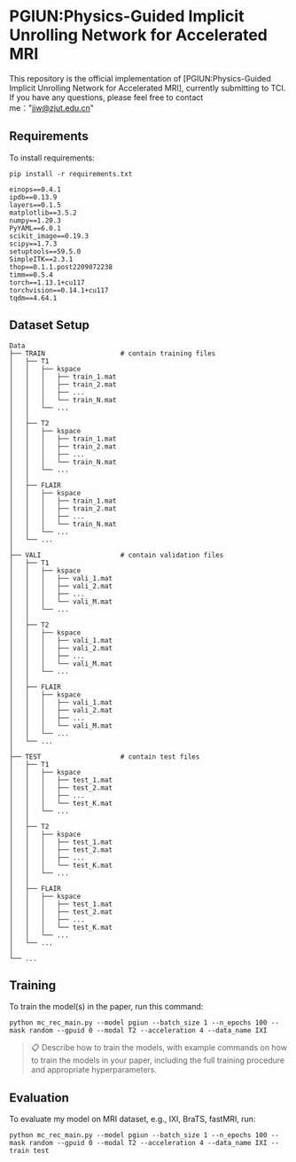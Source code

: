 
# PGIUN:Physics-Guided Implicit Unrolling Network for Accelerated MRI

This repository is the official implementation of [PGIUN:Physics-Guided Implicit Unrolling Network for Accelerated MRI], currently submitting to TCI. If you have any questions, please feel free to contact me："jjw@zjut.edu.cn" 

## Requirements

To install requirements:

```setup
pip install -r requirements.txt
```
```
einops==0.4.1
ipdb==0.13.9
layers==0.1.5
matplotlib==3.5.2
numpy==1.20.3
PyYAML==6.0.1
scikit_image==0.19.3
scipy==1.7.3
setuptools==59.5.0
SimpleITK==2.3.1
thop==0.1.1.post2209072238
timm==0.5.4
torch==1.13.1+cu117
torchvision==0.14.1+cu117
tqdm==4.64.1
```

## Dataset Setup
```
Data
├── TRAIN                   # contain training files
│   ├── T1
│   │   ├── kspace
│   │   │   ├── train_1.mat         
│   │   │   ├── train_2.mat 
│   │   │   ├── ...         
│   │   │   └── train_N.mat 
│   │   └── ...
│   │   
│   ├── T2
│   │   ├── kspace
│   │   │   ├── train_1.mat          
│   │   │   ├── train_2.mat 
│   │   │   ├── ...         
│   │   │   └── train_N.mat 
│   │   └── ...
│   │   
│   ├── FLAIR
│   │   ├── kspace
│   │   │   ├── train_1.mat          
│   │   │   ├── train_2.mat 
│   │   │   ├── ...         
│   │   │   └── train_N.mat 
│   │   └── ...
│   └── ...
│
├── VALI                    # contain validation files
│   ├── T1
│   │   ├── kspace
│   │   │   ├── vali_1.mat          
│   │   │   ├── vali_2.mat 
│   │   │   ├── ...         
│   │   │   └── vali_M.mat 
│   │   └── ...
│   │   
│   ├── T2
│   │   ├── kspace
│   │   │   ├── vali_1.mat          
│   │   │   ├── vali_2.mat 
│   │   │   ├── ...         
│   │   │   └── vali_M.mat 
│   │   └── ...
│   │   
│   ├── FLAIR
│   │   ├── kspace
│   │   │   ├── vali_1.mat          
│   │   │   ├── vali_2.mat 
│   │   │   ├── ...         
│   │   │   └── vali_M.mat 
│   │   └── ...
│   └── ...
│
├── TEST                    # contain test files
│   ├── T1
│   │   ├── kspace
│   │   │   ├── test_1.mat          
│   │   │   ├── test_2.mat 
│   │   │   ├── ...         
│   │   │   └── test_K.mat 
│   │   └── ...
│   │   
│   ├── T2
│   │   ├── kspace
│   │   │   ├── test_1.mat          
│   │   │   ├── test_2.mat 
│   │   │   ├── ...         
│   │   │   └── test_K.mat 
│   │   └── ...
│   │   
│   ├── FLAIR
│   │   ├── kspace
│   │   │   ├── test_1.mat          
│   │   │   ├── test_2.mat 
│   │   │   ├── ...         
│   │   │   └── test_K.mat 
│   │   └── ...
│   └── ...
│            
└── ...
```
## Training

To train the model(s) in the paper, run this command:

```train
python mc_rec_main.py --model pgiun --batch_size 1 --n_epochs 100 --mask random --gpuid 0 --modal T2 --acceleration 4 --data_name IXI
```

>📋  Describe how to train the models, with example commands on how to train the models in your paper, including the full training procedure and appropriate hyperparameters.
>
## Evaluation

To evaluate my model on MRI dataset, e.g., IXI, BraTS, fastMRI, run:

```eval
python mc_rec_main.py --model pgiun --batch_size 1 --n_epochs 100 --mask random --gpuid 0 --modal T2 --acceleration 4 --data_name IXI --train test
```


